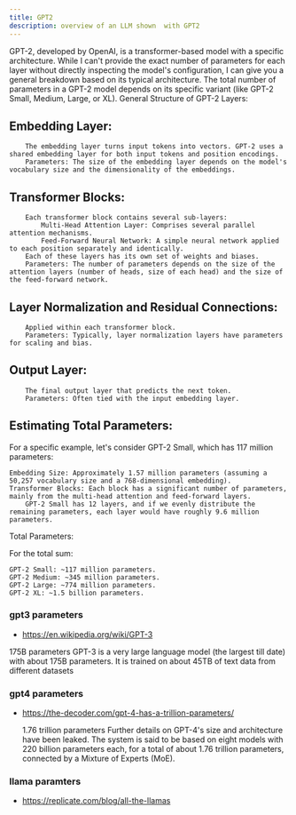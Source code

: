 ```yaml
---
title: GPT2
description: overview of an LLM shown  with GPT2
---
```


GPT-2, developed by OpenAI, is a transformer-based model with a specific architecture. While I can't provide the exact number of parameters for each layer without directly inspecting the model's configuration, I can give you a general breakdown based on its typical architecture. The total number of parameters in a GPT-2 model depends on its specific variant (like GPT-2 Small, Medium, Large, or XL).
General Structure of GPT-2 Layers:

## Embedding Layer:

        The embedding layer turns input tokens into vectors. GPT-2 uses a shared embedding layer for both input tokens and position encodings.
        Parameters: The size of the embedding layer depends on the model's vocabulary size and the dimensionality of the embeddings.

## Transformer Blocks:

        Each transformer block contains several sub-layers:
            Multi-Head Attention Layer: Comprises several parallel attention mechanisms.
            Feed-Forward Neural Network: A simple neural network applied to each position separately and identically.
        Each of these layers has its own set of weights and biases.
        Parameters: The number of parameters depends on the size of the attention layers (number of heads, size of each head) and the size of the feed-forward network.

## Layer Normalization and Residual Connections:

        Applied within each transformer block.
        Parameters: Typically, layer normalization layers have parameters for scaling and bias.

## Output Layer:

        The final output layer that predicts the next token.
        Parameters: Often tied with the input embedding layer.

## Estimating Total Parameters:

For a specific example, let's consider GPT-2 Small, which has 117 million parameters:

    Embedding Size: Approximately 1.57 million parameters (assuming a 50,257 vocabulary size and a 768-dimensional embedding).
    Transformer Blocks: Each block has a significant number of parameters, mainly from the multi-head attention and feed-forward layers.
        GPT-2 Small has 12 layers, and if we evenly distribute the remaining parameters, each layer would have roughly 9.6 million parameters.

Total Parameters:

For the total sum:

    GPT-2 Small: ~117 million parameters.
    GPT-2 Medium: ~345 million parameters.
    GPT-2 Large: ~774 million parameters.
    GPT-2 XL: ~1.5 billion parameters.

### gpt3 parameters

- https://en.wikipedia.org/wiki/GPT-3

175B parameters
GPT-3 is a very large language model (the largest till date) with about 175B parameters. It is trained on about 45TB of text data from different datasets

### gpt4 parameters

- https://the-decoder.com/gpt-4-has-a-trillion-parameters/

  1.76 trillion parameters
  Further details on GPT-4's size and architecture have been leaked. The system is said to be based on eight models with 220 billion parameters each, for a total of about 1.76 trillion parameters, connected by a Mixture of Experts (MoE).

### llama paramters

- https://replicate.com/blog/all-the-llamas
